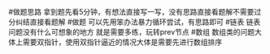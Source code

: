 #做题思路
拿到题先看5分钟，有想法直接写一写，没有思路直接看题解不需要过分纠结直接看题解
#做题
可以先用笨办法暴力循环尝试，有思路即可
#链表
链表问题没有什么可想象的地方 就是需要多练，玩转prev节点
#数组
数组类的问题大体上需要双指针，使用双指针逼近的情况大体是需要先进行数组排序

